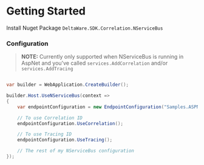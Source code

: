 ﻿# Getting Started

Install Nuget Package ```DeltaWare.SDK.Correlation.NServiceBus```

### Configuration

>**NOTE:** Currently only supported when NServiceBus is running in AspNet and you've called `services.AddCorrelation` and/or `services.AddTracing`

```csharp

var builder = WebApplication.CreateBuilder();

builder.Host.UseNServiceBus(context => 
{
    var endpointConfiguration = new EndpointConfiguration("Samples.ASPNETCore.Sender");

    // To use Correlation ID
    endpointConfiguration.UseCorrelation();

    // To use Tracing ID
    endpointConfiguration.UseTracing();

    // The rest of my NServiceBus configuration
});

```